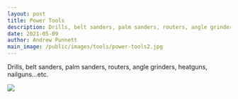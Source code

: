 ```yaml
---
layout: post
title: Power Tools
description: Drills, belt sanders, palm sanders, routers, angle grinders, heatguns, nailguns...etc. 
date: 2021-05-09
author: Andrew Punnett
main_image: /public/images/tools/power-tools2.jpg
---
```


Drills, belt sanders, palm sanders, routers, angle grinders, heatguns, nailguns...etc.

![](/public/images/toolls/power-tools2.jpg)
